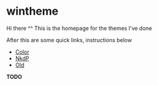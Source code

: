 # wintheme

Hi there ^^ This is the homepage 
for the themes I've done

After this are some quick links, 
instructions below

* [Color](color)
* [NkdP](nkdp)
* [Old](old)

**TODO**
